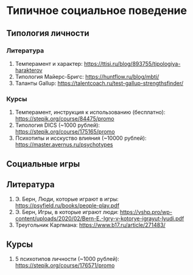 # Типичное социальное поведение

## Типология личности

### Литература
1. Темперамент и характер: https://ttisi.ru/blog/893755/tipologiya-harakterov
2. Типология Майерс-Бригс: https://huntflow.ru/blog/mbti/
3. Таланты Gallup: https://talentcoach.ru/test-gallup-strengthsfinder/

### Курсы
1. Темперамент, инструкция к использованию (бесплатно): https://stepik.org/course/84475/promo
2. Типология DICS (~1000 рублей): https://stepik.org/course/175165/promo
3. Психотипы и исскуство влияния (~10000 рублей): https://master.avernus.ru/psychotypes

## Социальные игры

## Литература
1. Э. Берн, Люди, которые играют в игры: https://psyfield.ru/books/people-play.pdf
2. Э. Берн, Игры, в которые играют люди: https://vshp.pro/wp-content/uploads/2020/02/Bern-E.-Igry-v-kotorye-igrayut-lyudi.pdf
3. Треугольник Карпмана: https://www.b17.ru/article/271483/

## Курсы
1. 5 психотипов личности (~1000 рублей): https://stepik.org/course/176571/promo

